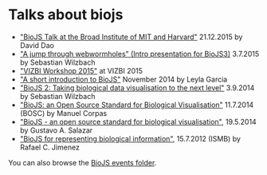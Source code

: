 Talks about biojs
=====
* ["BioJS Talk at the Broad Institute of MIT and Harvard"](http://slides.com/daviddao/biojs-broad#/) 21.12.2015 by David Dao
* ["A jump through webwormholes" (Intro presentation for BioJS3)](https://github.com/biojs/talks/raw/gh-pages/BioJS2_shortIntroduction.pdf) 3.7.2015 by Sebastian Wilzbach
* ["VIZBI Workshop 2015"](http://vizbi.biojs.net/program/) at VIZBI 2015
* ["A short introduction to BioJS"](https://github.com/biojs/talks/raw/gh-pages/BioJS2_shortIntroduction.pdf) November 2014 by Leyla Garcia
* ["BioJS 2: Taking biological data visualisation to the next level"](https://docs.google.com/presentation/d/17Q4olwMEd0hFKa0MA01Dx9RHEWbNiI1hJ0Ng2v_1D30/edit?usp=sharing) 3.9.2014 by Sebastian Wilzbach
* ["BioJS: an Open Source Standard for Biological Visualisation"](https://www.youtube.com/watch?v=aHtXNW-I2U0) 11.7.2014 (BOSC) by Manuel Corpas
* ["BioJS - an open source standard for biological visualisation"](http://talks.biojs.net/talk_4ndr01d3/biojs_talk.html#landing-slide), 19.5.2014 by Gustavo A. Salazar 
* ["BioJS for representing biological information"](https://drive.google.com/file/d/0BwdiZp7qSaBhTkE3X0VVMFBXcDA/edit?usp=sharing), 15.7.2012 (ISMB) by Rafael C. Jimenez

You can also browse the [BioJS events folder](https://drive.google.com/#folders/0BwdiZp7qSaBhZVFoU3dPNFdkLXc).
